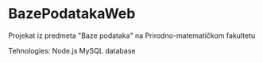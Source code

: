 # BazePodatakaWeb
Projekat iz predmeta "Baze podataka" na Prirodno-matematičkom fakultetu

Tehnologies:
  Node.js
  MySQL database
